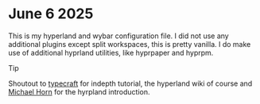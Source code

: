 # June 6 2025

This is my hyperland and wybar configuration file. I did not use any
additional plugins except split workspaces, this is pretty vanilla. I
do make use of additional hyprland utilities, like hyprpaper and
hyprpm.

> [!TIP]
> Shoutout to [typecraft](https://www.youtube.com/watch?v=KA1jv40q9lQ) for
> indepth tutorial, the hyperland wiki of course and [Michael
> Horn](https://www.youtube.com/watch?v=mmRKWgiPulg) for the hyrpland
> introduction.
